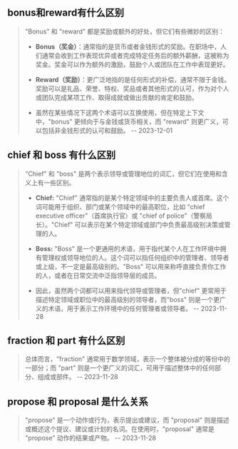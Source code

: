 ## bonus和reward有什么区别

> "Bonus" 和 "reward" 都是奖励或额外的好处，但它们有些微妙的区别：  
> - **Bonus（奖金）**：通常指的是货币或者金钱形式的奖励。在职场中，人们通常会收到工作表现优异或者完成特定任务后的额外薪酬，这被称为奖金。奖金可以作为额外的激励，鼓励个人或团队在工作中表现更好。  
> 
> - **Reward（奖励）**：更广泛地指的是任何形式的补偿，通常不限于金钱。奖励可以是礼品、荣誉、特权、奖品或者其他形式的认可，作为对个人或团队完成某项工作、取得成就或做出贡献的肯定和鼓励。  
> 
> - 虽然在某些情况下这两个术语可以互换使用，但在特定上下文中，"bonus" 更倾向于与金钱或货币相关，而 "reward" 则更广义，可以包括非金钱形式的认可和鼓励。 -- 2023-12-01

## chief 和 boss 有什么区别

> "Chief" 和 "boss" 是两个表示领导或管理地位的词汇，但它们在使用和含义上有一些区别。
> 
>   - **Chief:** "Chief" 通常指的是某个特定领域中的主要负责人或首席。这个词可能用于组织、部门或某个领域中的最高职位，比如 "chief executive officer"（首席执行官）或 "chief of police"（警察局长）。"Chief" 可以表示在某个特定领域或部门中负责最高级别决策或管理的人。
>
>   - **Boss:** "Boss" 是一个更通用的术语，用于指代某个人在工作环境中拥有管理权或领导地位的人。这个词可以指任何组织中的管理者、领导者或上级，不一定是最高级别的。"Boss" 可以用来称呼直接负责你工作的人，或者在日常交流中泛指领导层的成员。  
>
>   - 因此，虽然两个词都可以用来指代领导或管理者，但"chief" 更常用于描述特定领域或职位中的最高级别的领导者，而"boss" 则是一个更广义的术语，用于表示工作环境中的任何管理者或领导者。 -- 2023-11-28

## fraction 和 part 有什么区别

> 总体而言，"fraction" 通常用于数学领域，表示一个整体被分成的等份中的一部分；而 "part" 则是一个更广义的词汇，可用于描述整体中的任何部分、组成或部件。 -- 2023-11-28


## propose 和 proposal 是什么关系

> "propose" 是一个动作或行为，表示提出或建议，而 "proposal" 则是描述或概述这个提议、建议或计划的名词。在使用时，"proposal" 通常是 "propose" 动作的结果或产物。 -- 2023-11-28




